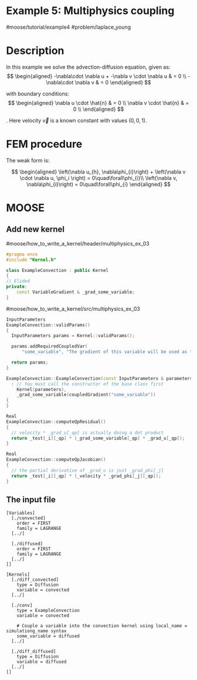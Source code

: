 
# Example 5: Multiphysics coupling
#moose/tutorial/example4 #problem/laplace_young


# Description



In this example we solve the advection-diffusion equation, given as:
$$
\begin{aligned}
-\nabla\cdot \nabla u + -\nabla v \cdot \nabla u & = 0 \\
-\nabla\cdot \nabla v & = 0
\end{aligned}
$$

with boundary conditions:
$$
\begin{aligned}
\nabla u  \cdot \hat{n} & = 0 \\
\nabla v  \cdot \hat{n} & = 0 \\
\end{aligned}
$$

. Here velocity $\vec{v}$ is a known constant with 
values $(0, 0, 1)$.  


# FEM procedure 

The weak form is:

$$
\begin{aligned}
\left(\nabla u_{h}, \nabla\phi_{i}\right) + \left(\nabla v \cdot \nabla u, \phi_i \right) = 0\quad\forall\phi_{i}\\
\left(\nabla v, \nabla\phi_{i}\right) = 0\quad\forall\phi_{i}
\end{aligned}
$$

# MOOSE

## Add new kernel

#moose/how_to_write_a_kernel/header/multiphysics_ex_03
```cpp
#pragma once
#include "Kernel.h"

class ExampleConvection : public Kernel
{
// Elided
private:
	const VariableGradient & _grad_some_variable;
}
```


#moose/how_to_write_a_kernel/src/multiphysics_ex_03
```cpp
InputParameters
ExampleConvection::validParams()
{
  InputParameters params = Kernel::validParams();

  params.addRequiredCoupledVar(
      "some_variable", "The gradient of this variable will be used as the velocity vector.");

  return params;
}

ExampleConvection::ExampleConvection(const InputParameters & parameters)
  : // You must call the constructor of the base class first
    Kernel(parameters),
    _grad_some_variable(coupledGradient("some_variable"))
{
}

Real
ExampleConvection::computeQpResidual()
{
  // velocity * _grad_u[_qp] is actually doing a dot product
  return _test[_i][_qp] * (_grad_some_variable[_qp] * _grad_u[_qp]);
}

Real
ExampleConvection::computeQpJacobian()
{
  // the partial derivative of _grad_u is just _grad_phi[_j]
  return _test[_i][_qp] * (_velocity * _grad_phi[_j][_qp]);
}
```



## The input file
```
[Variables]
  [./convected]
    order = FIRST
    family = LAGRANGE
  [../]

  [./diffused]
    order = FIRST
    family = LAGRANGE
  [../]
[]

[Kernels]
  [./diff_convected]
    type = Diffusion
    variable = convected
  [../]

  [./conv]
    type = ExampleConvection
    variable = convected

    # Couple a variable into the convection kernel using local_name = simulationg_name syntax
    some_variable = diffused
  [../]

  [./diff_diffused]
    type = Diffusion
    variable = diffused
  [../]
[]


```
